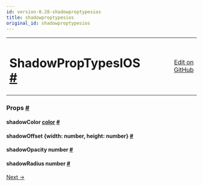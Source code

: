 ```yaml
---
id: version-0.28-shadowproptypesios
title: shadowproptypesios
original_id: shadowproptypesios
---
```

<a id="content"></a><table width="100%"><tbody><tr><td><h1><a class="anchor" name="shadowproptypesios"></a>ShadowPropTypesIOS <a class="hash-link" href="docs/shadowproptypesios.html#shadowproptypesios">#</a></h1></td><td style="text-align:right;"><a target="_blank" href="https://github.com/facebook/react-native/blob/0.28-stable/Libraries/Components/View/ShadowPropTypesIOS.js">Edit on GitHub</a></td></tr></tbody></table><div><noscript></noscript><h3><a class="anchor" name="props"></a>Props <a class="hash-link" href="docs/shadowproptypesios.html#props">#</a></h3><div class="props"><div class="prop"><h4 class="propTitle"><a class="anchor" name="shadowcolor"></a>shadowColor <span class="propType"><a href="docs/colors.html">color</a></span> <a class="hash-link" href="docs/shadowproptypesios.html#shadowcolor">#</a></h4></div><div class="prop"><h4 class="propTitle"><a class="anchor" name="shadowoffset"></a>shadowOffset <span class="propType">{width: number, height: number}</span> <a class="hash-link" href="docs/shadowproptypesios.html#shadowoffset">#</a></h4></div><div class="prop"><h4 class="propTitle"><a class="anchor" name="shadowopacity"></a>shadowOpacity <span class="propType">number</span> <a class="hash-link" href="docs/shadowproptypesios.html#shadowopacity">#</a></h4></div><div class="prop"><h4 class="propTitle"><a class="anchor" name="shadowradius"></a>shadowRadius <span class="propType">number</span> <a class="hash-link" href="docs/shadowproptypesios.html#shadowradius">#</a></h4></div></div></div><div class="docs-prevnext"><a class="docs-next" href="docs/geolocation.html#content">Next →</a></div>